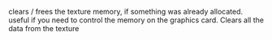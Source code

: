 clears / frees the texture memory, if something was already allocated. useful if you need to control the memory on the graphics card.
Clears all the data from the texture
